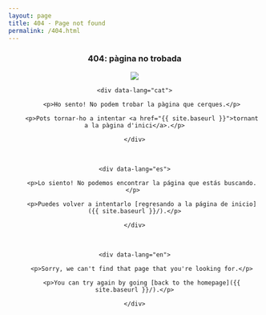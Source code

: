 ```yaml
---
layout: page
title: 404 - Page not found
permalink: /404.html
---
```


<div style="text-align:center">

<h3>404: pàgina no trobada</h3>

<img class="ktr-raven" src="https://acozar.github.io/src/img/raven.png">

	<div data-lang="cat">
	
		<p>Ho sento! No podem trobar la pàgina que cerques.</p>

		<p>Pots tornar-ho a intentar <a href="{{ site.baseurl }}">tornant a la pàgina d'inici</a>.</p>

	</div>
	
<br>

	<div data-lang="es">

		<p>Lo siento! No podemos encontrar la página que estás buscando.</p> 

		<p>Puedes volver a intentarlo [regresando a la página de inicio]({{ site.baseurl }}/).</p>

	</div>
	
<br>

	<div data-lang="en">

		<p>Sorry, we can't find that page that you're looking for.</p>

		<p>You can try again by going [back to the homepage]({{ site.baseurl }}/).</p>

	</div>
	
</div>
